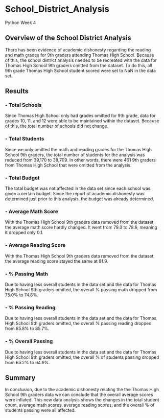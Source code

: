 # School_District_Analysis
Python Week 4

## Overview of the School District Analysis
There has been evidence of academic dishonesty regarding the reading and math grades for 9th graders attending
Thomas High School. Because of this, the school district analysis needed to be recreated with the data for
Thomas High School 9th graders omitted from the dataset. To do this, all 9th grade Thomas High School student
scored were set to NaN in the data set.

## Results
### - Total Schools
Since Thomas High School only had grades omitted for 9th grade, data for grades 10, 11, and 12 were able to be
maintained within the dataset. Because of this, the total number of schools did not change.

### - Total Students
Since we only omitted the math and reading grades for the Thomas High School 9th graders, the total number of
students for the analysis was reduced from 39,170 to 38,709. In other words, there were 461 9th graders from
Thomas High School that were omitted from the analysis.

### - Total Budget
The total budget was not affected in the data set since each school was given a certain budget. Since the 
report of academic dishonesty was determined just prior to this analysis, the budget was already determined.

### - Average Math Score
With the Thomas High School 9th graders data removed from the dataset, the average math score hardly changed.
It went from 79.0 to 78.9, meaning it dropped only 0.1.

### - Average Reading Score
With the Thomas High School 9th graders data removed from the dataset, the average reading score stayed the 
same at 81.9.

### - % Passing Math
Due to having less overall students in the data set and the data for Thomas High School 9th graders omitted,
the overall % passing math dropped from 75.0% to 74.8%.

### - % Passing Reading
Due to having less overall students in the data set and the data for Thomas High School 9th graders omitted,
the overall % passing reading dropped from 85.8% to 85.7%.

### - % Overall Passing
Due to having less overall students in the data set and the data for Thomas High School 9th graders omitted,
the overall % of students passing dropped from 65.2% to 64.9%.

## Summary
In conclusion, due to the academic dishonesty relating the the Thomas High School 9th graders data we can
conclude that the overall average scores were inflated. This new data analysis shows the changes in the 
total student count, average math scores, average reading scores, and the overall % of students passing
were all affected.

